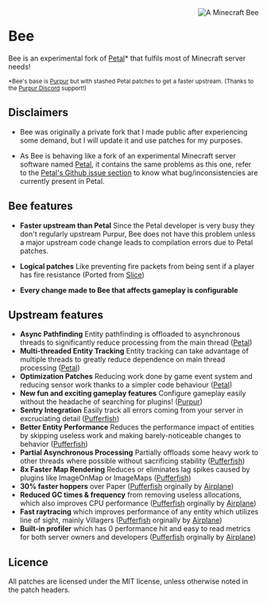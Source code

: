 <!-- Variables -->
[airplane]: https://github.com/TECHNOVE/Airplane
[contactpurpur]: https://github.com/PurpurMC/Purpur#contact
[petal]: https://github.com/Bloom-host/Petal
[petalissues]: https://github.com/Bloom-host/Petal/issues
[pufferfish]: https://github.com/pufferfish-gg/Pufferfish
[purpur]: https://github.com/PurpurMC/Purpur
[slice]: https://github.com/Cryptite/Slice

<img src="https://static.wikia.nocookie.net/minecraft_gamepedia/images/5/58/Bee.gif/revision/latest?cb=20200414132722" alt="A Minecraft Bee" align="right">

# Bee

Bee is an experimental fork of [Petal][petal]* that fulfils most of Minecraft server needs!

<sub>*Bee's base is [Purpur][purpur] but with stashed Petal patches to get a faster upstream. (Thanks to the [Purpur Discord][contactpurpur] support!)</sub>

## Disclaimers

- Bee was originally a private fork that I made public after experiencing some demand, but I will update it and use patches for my purposes.

- As Bee is behaving like a fork of an experimental Minecraft server software named [Petal][petal], it contains the same problems as this one, refer to the [Petal's Github issue section][petalissues] to know what bug/inconsistencies are currently present in Petal.

## Bee features

- **Faster upstream than Petal** Since the Petal developer is very busy they don't regularly upstream Purpur, Bee does not have this problem unless a major upstream code change leads to compilation errors due to Petal patches.

- **Logical patches** Like preventing fire packets from being sent if a player has fire resistance (Ported from [Slice][slice])

- **Every change made to Bee that affects gameplay is configurable**

## Upstream features

- **Async Pathfinding** Entity pathfinding is offloaded to asynchronous threads to significantly reduce processing from the main thread ([Petal][petal])
- **Multi-threaded Entity Tracking** Entity tracking can take advantage of multiple threads to greatly reduce dependence on main thread processing ([Petal][petal])
- **Optimization Patches** Reducing work done by game event system and reducing sensor work thanks to a simpler code behaviour ([Petal][petal])
- **New fun and exciting gameplay features** Configure gameplay easily without the headache of searching for plugins! ([Purpur][purpur])
- **Sentry Integration** Easily track all errors coming from your server in excruciating detail ([Pufferfish][pufferfish])
- **Better Entity Performance** Reduces the performance impact of entities by skipping useless work and making barely-noticeable changes to behavior ([Pufferfish][pufferfish])
- **Partial Asynchronous Processing** Partially offloads some heavy work to other threads where possible without sacrificing stability ([Pufferfish][pufferfish])
- **8x Faster Map Rendering** Reduces or eliminates lag spikes caused by plugins like ImageOnMap or ImageMaps ([Pufferfish][pufferfish])
- **30% faster hoppers** over Paper ([Pufferfish][pufferfish] orginally by [Airplane][airplane])
- **Reduced GC times & frequency** from removing useless allocations, which also improves CPU performance ([Pufferfish][pufferfish] orginally by [Airplane][airplane])
- **Fast raytracing** which improves performance of any entity which utilizes line of sight, mainly Villagers ([Pufferfish][pufferfish] orginally by [Airplane][airplane])
- **Built-in profiler** which has 0 performance hit and easy to read metrics for both server owners and developers ([Pufferfish][pufferfish] orginally by [Airplane][airplane])

## Licence

All patches are licensed under the MIT license, unless otherwise noted in the patch headers.

